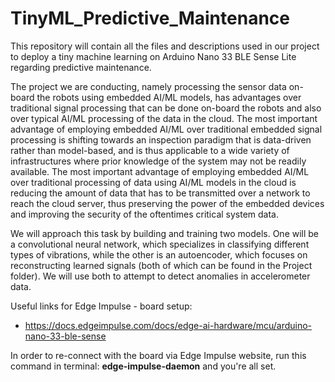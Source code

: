 # TinyML_Predictive_Maintenance
This repository will contain all the files and descriptions used in our project to deploy a tiny machine learning on Arduino Nano 33 BLE Sense Lite regarding predictive maintenance.



The project we are conducting, namely processing the sensor data on-board the robots using embedded AI/ML models, has advantages over traditional signal processing that can be done on-board the robots and also over typical AI/ML processing of the data in the cloud. The most important advantage of employing embedded AI/ML over traditional embedded signal processing is shifting towards an inspection paradigm that is data-driven rather than model-based, and is thus applicable to a wide variety of infrastructures where prior knowledge of the system may not be readily available.  The most important advantage of employing embedded AI/ML over traditional processing of data using AI/ML models in the cloud is reducing the amount of data that has to be transmitted over a network to reach the cloud server, thus preserving the power of the embedded devices and improving the security of the oftentimes critical system data.

We will approach this task by building and training two models. One will be a convolutional neural network, which specializes in classifying different types of vibrations, while the other is an autoencoder, which focuses on reconstructing learned signals (both of which can be found in the Project folder). We will use both to attempt to detect anomalies in accelerometer data. 


Useful links for Edge Impulse - board setup:
- https://docs.edgeimpulse.com/docs/edge-ai-hardware/mcu/arduino-nano-33-ble-sense


In order to re-connect with the board via Edge Impulse website, run this command in terminal: **edge-impulse-daemon** and you're all set.
